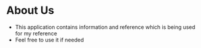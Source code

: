 # About Us

- This application contains information and reference which is being used for my reference
- Feel free to use it if needed
 
